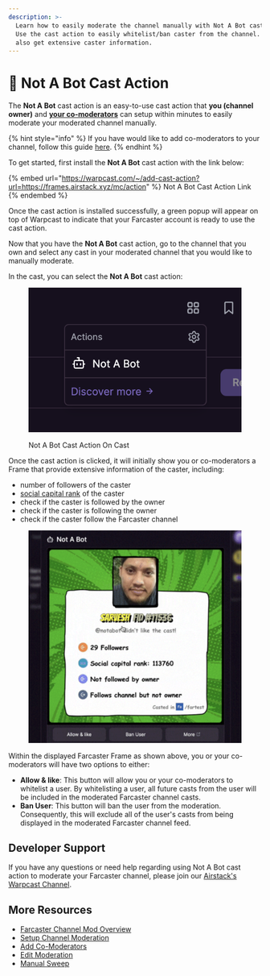 ```yaml
---
description: >-
  Learn how to easily moderate the channel manually with Not A Bot cast action.
  Use the cast action to easily whitelist/ban caster from the channel. You can
  also get extensive caster information.
---
```


# 🏇 Not A Bot Cast Action

The **Not A Bot** cast action is an easy-to-use cast action that **you (channel owner)** and [**your co-moderators**](add-co-moderators.md) can setup within minutes to easily moderate your moderated channel manually.

{% hint style="info" %}
If you have would like to add co-moderators to your channel, follow this guide [here](add-co-moderators.md).
{% endhint %}

To get started, first install the **Not A Bot** cast action with the link below:

{% embed url="https://warpcast.com/~/add-cast-action?url=https://frames.airstack.xyz/mc/action" %}
Not A Bot Cast Action Link
{% endembed %}

Once the cast action is installed successfully, a green popup will appear on top of Warpcast to indicate that your Farcaster account is ready to use the cast action.

Now that you have the **Not A Bot** cast action, go to the channel that you own and select any cast in your moderated channel that you would like to manually moderate.

In the cast, you can select the **Not A Bot** cast action:

<figure><img src="../../.gitbook/assets/Screenshot 2024-06-03 at 11.13.04.png" alt=""><figcaption><p>Not A Bot Cast Action On Cast</p></figcaption></figure>

Once the cast action is clicked, it will initially show you or co-moderators a Frame that provide extensive information of the caster, including:

* number of followers of the caster
* [social capital rank](../../abstractions/trending-casts/social-capital-value-and-social-capital-scores.md) of the caster
* check if the caster is followed by the owner
* check if the caster is following the owner
* check if the caster follow the Farcaster channel

<figure><img src="../../.gitbook/assets/Screenshot 2024-06-03 at 11.11.55.png" alt=""><figcaption></figcaption></figure>

Within the displayed Farcaster Frame as shown above, you or your co-moderators will have two options to either:

* **Allow & like**: This button will allow you or your co-moderators to whitelist a user. By whitelisting a user, all future casts from the user will be included in the moderated Farcaster channel casts.
* **Ban User**: This button will ban the user from the moderation. Consequently, this will exclude all of the user's casts from being displayed in the moderated Farcaster channel feed.

## Developer Support

If you have any questions or need help regarding using Not A Bot cast action to moderate your Farcaster channel, please join our [Airstack's Warpcast Channel](https://warpcast.com/\~/channel/airstack).

## More Resources

* [Farcaster Channel Mod Overview](overview.md)
* [Setup Channel Moderation](setup-channel-moderation.md)
* [Add Co-Moderators](add-co-moderators.md)
* [Edit Moderation](edit-moderation.md)
* [Manual Sweep](manual-sweep.md)
